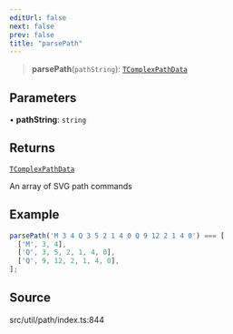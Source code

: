```yaml
---
editUrl: false
next: false
prev: false
title: "parsePath"
---
```


> **parsePath**(`pathString`): [`TComplexPathData`](../type-aliases/TComplexPathData.md)

## Parameters

• **pathString**: `string`

## Returns

[`TComplexPathData`](../type-aliases/TComplexPathData.md)

An array of SVG path commands

## Example

```ts
parsePath('M 3 4 Q 3 5 2 1 4 0 Q 9 12 2 1 4 0') === [
  ['M', 3, 4],
  ['Q', 3, 5, 2, 1, 4, 0],
  ['Q', 9, 12, 2, 1, 4, 0],
];
```

## Source

src/util/path/index.ts:844
